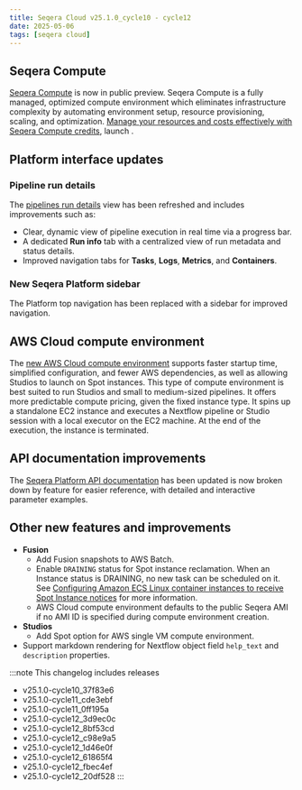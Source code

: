 ```yaml
---
title: Seqera Cloud v25.1.0_cycle10 - cycle12
date: 2025-05-06
tags: [seqera cloud]
---
```


## Seqera Compute

[Seqera Compute](https://docs.seqera.io/platform-cloud/compute-envs/seqera-compute) is now in public preview. Seqera Compute is a fully managed, optimized compute environment which eliminates infrastructure complexity by automating environment setup, resource provisioning, scaling, and optimization. [Manage your resources and costs effectively with Seqera Compute credits](https://docs.seqera.io/platform-cloud/compute-envs/seqera-compute#manage-seqera-compute-credits), launch .

## Platform interface updates

### Pipeline run details

The [pipelines run details](https://docs.seqera.io/platform-cloud/monitoring/run-details#tasks) view has been refreshed and includes improvements such as:

- Clear, dynamic view of pipeline execution in real time via a progress bar.
- A dedicated **Run info** tab with a centralized view of run metadata and status details.
- Improved navigation tabs for **Tasks**, **Logs**, **Metrics**, and **Containers**.

### New Seqera Platform sidebar

The Platform top navigation has been replaced with a sidebar for improved navigation. 

## AWS Cloud compute environment

The [new AWS Cloud compute environment](https://docs.seqera.io/platform-cloud/compute-envs/aws-cloud) supports faster startup time, simplified configuration, and fewer AWS dependencies, as well as allowing Studios to launch on Spot instances. This type of compute environment is best suited to run Studios and small to medium-sized pipelines. It offers more predictable compute pricing, given the fixed instance type. It spins up a standalone EC2 instance and executes a Nextflow pipeline or Studio session with a local executor on the EC2 machine. At the end of the execution, the instance is terminated.

## API documentation improvements

The [Seqera Platform API documentation](https://docs.seqera.io/platform-api/seqera-api) has been updated is now broken down by feature for easier reference, with detailed and interactive parameter examples.  

## Other new features and improvements

- **Fusion**
  - Add Fusion snapshots to AWS Batch.
  - Enable `DRAINING` status for Spot instance reclamation. When an Instance status is DRAINING, no new task can be scheduled on it. See [Configuring Amazon ECS Linux container instances to receive Spot Instance notices](https://docs.aws.amazon.com/AmazonECS/latest/developerguide/spot-instance-draining-linux-container.html) for more information.
  - AWS Cloud compute environment defaults to the public Seqera AMI if no AMI ID is specified during compute environment creation.
- **Studios**
  - Add Spot option for AWS single VM compute environment.
- Support markdown rendering for Nextflow object field `help_text` and `description` properties.

:::note 
This changelog includes releases

-  v25.1.0-cycle10_37f83e6
-  v25.1.0-cycle11_cde3ebf
-  v25.1.0-cycle11_0ff195a
-  v25.1.0-cycle12_3d9ec0c
-  v25.1.0-cycle12_8bf53cd
-  v25.1.0-cycle12_c98e9a5
-  v25.1.0-cycle12_1d46e0f
-  v25.1.0-cycle12_61865f4
-  v25.1.0-cycle12_fbec4ef
-  v25.1.0-cycle12_20df528
:::
